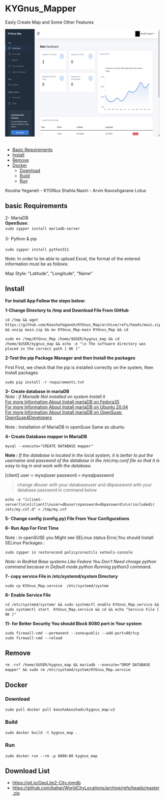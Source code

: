 # KYGnus_Mapper
Easly Create Map and Some Other Features

<img src="./app/static/screenshots/KYGnus_Map_Dashboard.png" height="350" width="700">
<br><br>





- [Basic Requirements](https://github.com/KooshaYeganeh/KYGnus_Map#basic-requirements)
- [Install](https://github.com/KooshaYeganeh/KYGnus_Map#install)
- [Remove](https://github.com/KooshaYeganeh/KYGnus_Map#remove)
- [Docker](https://github.com/KooshaYeganeh/KYGnus_Map#docker)
    - [Download](https://github.com/KooshaYeganeh/KYGnus_Map#download)
    - [Build](https://github.com/KooshaYeganeh/KYGnus_Map#build)
    - [Run](https://github.com/KooshaYeganeh/KYGnus_Map#run)




Koosha Yeganeh - KYGNus
Shahla Nasiri - Arvin Kavoshgarane Lotus




## basic Requirements

2- MariaDB <br />
**OpenSuse:**  
`sudo zypper install mariadb-server`<br /><br />
3- Python & pip <br />  
`sudo zypper install python311`



Note: In order to be able to upload Excel, the format of the entered information must be as follows:

Map Style: "Latitude", "Longitude", "Name"




## Install

**For Install App Follow the steps below:** 

**1-Change Directory to /tmp and Download File From GitHub**

```
cd /tmp && wget https://github.com/KooshaYeganeh/KYGnus_Map/archive/refs/heads/main.zip && unzip main.zip && mv KYGnus_Map-main KYGnus_Map && cd
```

```
sudo mv /tmp/KYGnus_Map /home/$USER/kygnus_map && cd /home/$USER/kygnus_map && echo -e "\n The software directory was placed in the correct path [ OK ]"
```


**2-Test the pip Package Manager and then Install the packages**

First First, we check that the pip is installed correctly on the system, then Install packages

```
sudo pip install -r requirements.txt
```


**3- Create database in mariaDB**  
*Note : if Mariadb Not installed on system Install it*  
[For more Information About Install mariaDB on Fedora35](https://docs.fedoraproject.org/en-US/quick-docs/installing-mysql-mariadb/)  
[For more Information About Install mariaDB on Ubuntu 20.04 ](https://www.digitalocean.com/community/tutorials/how-to-install-mariadb-on-ubuntu-20-04)  
[For more Information About Install mariaDB on OpenSuse: OpenSuse4Developers](https://github.com/KooshaYeganeh/OpenSuse4Developers)

Note : Installation of MariaDB in openSuse Same as ubuntu


**4- Create Database mapper in MariaDB**

```
mysql --execute="CREATE DATABASE mapper"
```


**Note :** *If the database is located in the local system, it is better to put the username and password of the database in the /etc/my.conf file so that it is easy to log in and work with the database.*


[client]
user = mysqluser
password = mysqlpassword

> change dbuser with your databaseuser and dbpassword with your database password in command below 

```
echo -e "[clinet-server]\n\n[client]\nuser=dbuser\npassword=dbpassword\n\n!includedir /etc/my.cnf.d" > /tmp/my.cnf
```


**5- Change config (config.py) File From Your Configurations**


**6- Run App For First Time**

Note : in openSUSE you Might see SELinux status Error,You should Install SELinux Packages : 

```
sudo zypper in restorecond policycoreutils setools-console
```
  
*Note: in RedHat Base systems Like Fedora You Don't Need chnage python command because in Default mode python Running python3 command.*




**7- copy service File in /etc/systemd/system Directory**

```
sudo cp KYGnus_Map.service  /etc/systemd/system 
```

**8- Enable Service File**

```
cd /etc/systemd/system/ && sudo systemctl enable KYGnus_Map.service && sudo systemctl start  KYGnus_Map.service && cd && echo "Service File [ OK ]"
```



**11- for Better Security You should Block 8080 port in Your system**

```
sudo firewall-cmd --permanent --zone=public --add-port=80/tcp
sudo firewall-cmd --reload
```



## Remove

```
rm -rvf /home/$USER/kygnus_map && mariadb --execute="DROP DATABASE mapper" && sudo rm /etc/systemd/system/KYGnus_Map.service
```




## Docker 

### Download

```
sudo pull docker pull kooshakooshadv/kygnus_map:v2
```

### Build

```
sudo docker build -t kygnus_map .
```

### Run

```
sudo docker run --rm -p 8080:80 kygnus_map
```







## Download List

 - https://git.io/GeoLite2-City.mmdb
 - https://github.com/bahar/WorldCityLocations/archive/refs/heads/master.zip
